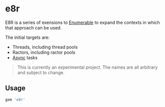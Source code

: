 # e8r

E8R is a series of exensions to [Enumerable](https://ruby-doc.org/core-3.0.1/Enumerable.html)
to expand the contexts in which that approach can be used.

The initial targets are:

* Threads, including thread pools
* Ractors, including ractor pools
* [Async](https://github.com/socketry/async) tasks

> This is currently an experimental project. The names are all arbitrary and
> subject to change.

## Usage

```ruby
gem 'e8r'
```
